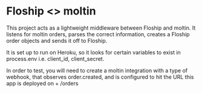 # Floship <> moltin

This project acts as a lightweight middleware between Floship and moltin. It listens for moltin orders, parses the correct information, creates a Floship order objects and sends it off to Floship.

It is set up to run on Heroku, so it looks for certain variables to exist in process.env i.e. client_id, client_secret.

In order to test, you will need to create a moltin integration with a type of webhook, that observes order.created, and is configured to hit the URL this app is deployed on + /orders